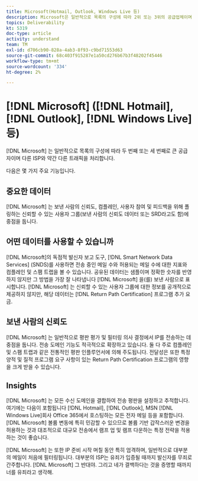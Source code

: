 ```yaml
---
title: Microsoft(Hotmail, Outlook, Windows Live 등)
description: Microsoft은 일반적으로 목록의 구성에 따라 2위 또는 3위의 공급업체이며 다른 ISP와 약간 다른 트래픽을 처리합니다.
topics: Deliverability
kt: 5319
doc-type: article
activity: understand
team: TM
exl-id: d706cb90-828a-4ab3-8f93-c9bd71553d63
source-git-commit: 68c403f915287e1a50cd276b67b3f48202f45446
workflow-type: tm+mt
source-wordcount: '334'
ht-degree: 2%

---
```


# [!DNL Microsoft] ([!DNL Hotmail], [!DNL Outlook], [!DNL Windows Live]등)

[!DNL Microsoft] 는 일반적으로 목록의 구성에 따라 두 번째 또는 세 번째로 큰 공급자이며 다른 ISP와 약간 다른 트래픽을 처리합니다.

다음은 몇 가지 주요 기능입니다.

## 중요한 데이터

[!DNL Microsoft] 는 보낸 사람의 신뢰도, 컴플레인, 사용자 참여 및 피드백을 위해 폴링하는 신뢰할 수 있는 사용자 그룹(보낸 사람의 신뢰도 데이터 또는 SRD라고도 함)에 중점을 둡니다.

## 어떤 데이터를 사용할 수 있습니까

[!DNL Microsoft]의 독점적 발신자 보고 도구, [!DNL Smart Network Data Services] (SNDS)를 사용하면 전송 중인 메일 수와 허용되는 메일 수에 대한 지표와 컴플레인 및 스팸 트랩을 볼 수 있습니다. 공유된 데이터는 샘플이며 정확한 숫자를 반영하지 않지만 그 방법을 가장 잘 나타냅니다 [!DNL Microsoft] 을(를) 보낸 사람으로 표시합니다. [!DNL Microsoft] 는 신뢰할 수 있는 사용자 그룹에 대한 정보를 공개적으로 제공하지 않지만, 해당 데이터는 [!DNL Return Path Certification] 프로그램 추가 요금.

## 보낸 사람의 신뢰도

[!DNL Microsoft] 는 일반적으로 평판 평가 및 필터링 의사 결정에서 IP를 전송하는 데 중점을 둡니다. 전송 도메인 기능도 적극적으로 확장하고 있습니다. 둘 다 주로 컴플레인 및 스팸 트랩과 같은 전통적인 평판 인플루언서에 의해 주도됩니다. 전달성은 또한 특정 양적 및 질적 프로그램 요구 사항이 있는 Return Path Certification 프로그램의 영향을 크게 받을 수 있습니다.

## Insights

[!DNL Microsoft] 는 모든 수신 도메인을 결합하여 전송 평판을 설정하고 추적합니다. 여기에는 다음이 포함됩니다 [!DNL Hotmail], [!DNL Outlook], MSN [!DNL Windows Live]회사 Office 365에서 호스팅하는 모든 전자 메일 등을 포함합니다. [!DNL Microsoft] 볼륨 변동에 특히 민감할 수 있으므로 볼륨 기반 갑작스러운 변경을 허용하는 것과 대조적으로 대규모 전송에서 램프 업 및 램프 다운하는 특정 전략을 적용하는 것이 좋습니다.

[!DNL Microsoft] 는 또한 IP 준비 시작 며칠 동안 특히 엄격하며, 일반적으로 대부분의 메일이 처음에 필터링됩니다. 대부분의 ISP는 유죄가 입증될 때까지 발신자를 무죄로 간주합니다. [!DNL Microsoft] 그 반대야. 그리고 네가 결백하다는 것을 증명할 때까지 너를 유죄라고 생각해.
